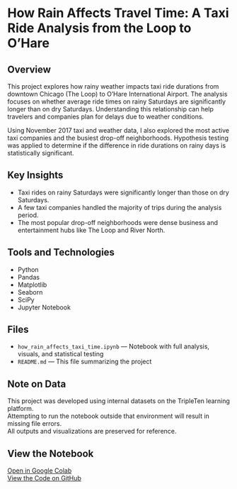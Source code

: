 # How Rain Affects Travel Time: A Taxi Ride Analysis from the Loop to O’Hare

## Overview

This project explores how rainy weather impacts taxi ride durations from downtown Chicago (The Loop) to O’Hare International Airport. The analysis focuses on whether average ride times on rainy Saturdays are significantly longer than on dry Saturdays. Understanding this relationship can help travelers and companies plan for delays due to weather conditions.

Using November 2017 taxi and weather data, I also explored the most active taxi companies and the busiest drop-off neighborhoods. Hypothesis testing was applied to determine if the difference in ride durations on rainy days is statistically significant.

## Key Insights

- Taxi rides on rainy Saturdays were significantly longer than those on dry Saturdays.
- A few taxi companies handled the majority of trips during the analysis period.
- The most popular drop-off neighborhoods were dense business and entertainment hubs like The Loop and River North.

## Tools and Technologies

- Python  
- Pandas  
- Matplotlib  
- Seaborn  
- SciPy  
- Jupyter Notebook

## Files

- `how_rain_affects_taxi_time.ipynb` — Notebook with full analysis, visuals, and statistical testing  
- `README.md` — This file summarizing the project

## Note on Data

This project was developed using internal datasets on the TripleTen learning platform.  
Attempting to run the notebook outside that environment will result in missing file errors.  
All outputs and visualizations are preserved for reference.

## View the Notebook

[Open in Google Colab](https://colab.research.google.com/github/joecre/chicago-taxi-weather-analysis/blob/main/chicago_taxi_weather_analysis.ipynb)  
[View the Code on GitHub](https://github.com/joecre/chicago-taxi-weather-analysis)
